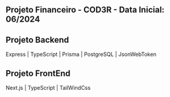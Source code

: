 ## Projeto Financeiro - COD3R - Data Inicial: 06/2024

## Projeto Backend 
Express | TypeScript | Prisma | PostgreSQL | JsonWebToken


## Projeto FrontEnd
Next.js | TypeScript | TailWindCss


